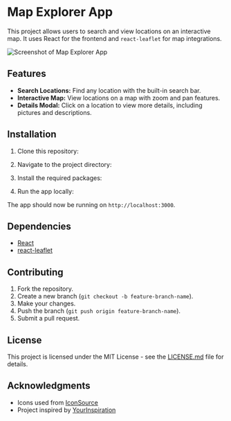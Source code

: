 # Map Explorer App

This project allows users to search and view locations on an interactive map. It uses React for the frontend and `react-leaflet` for map integrations.

![Screenshot of Map Explorer App](src/MapSS.png)

## Features

- **Search Locations:** Find any location with the built-in search bar.
- **Interactive Map:** View locations on a map with zoom and pan features.
- **Details Modal:** Click on a location to view more details, including pictures and descriptions.

## Installation

1. Clone this repository:

2. Navigate to the project directory:

3. Install the required packages:

4. Run the app locally:

The app should now be running on `http://localhost:3000`.

## Dependencies

- [React](https://reactjs.org/)
- [react-leaflet](https://react-leaflet.js.org/)

## Contributing

1. Fork the repository.
2. Create a new branch (`git checkout -b feature-branch-name`).
3. Make your changes.
4. Push the branch (`git push origin feature-branch-name`).
5. Submit a pull request.

## License

This project is licensed under the MIT License - see the [LICENSE.md](LICENSE.md) file for details.

## Acknowledgments

- Icons used from [IconSource](https://www.your-icon-source.com/)
- Project inspired by [YourInspiration](http://link-to-inspiration.com/)

